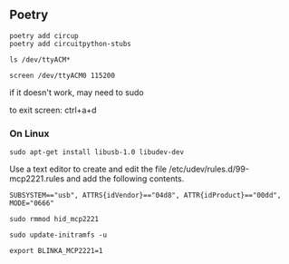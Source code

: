 ## Poetry

```
poetry add circup
poetry add circuitpython-stubs
```

```shell
ls /dev/ttyACM*
```

```shell
screen /dev/ttyACM0 115200
```

if it doesn't work, may need to sudo

to exit screen: ctrl+a+d

### On Linux

```shell
sudo apt-get install libusb-1.0 libudev-dev
```

Use a text editor to create and edit the file /etc/udev/rules.d/99-mcp2221.rules and add the following contents.

```
SUBSYSTEM=="usb", ATTRS{idVendor}=="04d8", ATTR{idProduct}=="00dd", MODE="0666"
```

```shell
sudo rmmod hid_mcp2221
```

```shell
sudo update-initramfs -u
```

```shell
export BLINKA_MCP2221=1
```